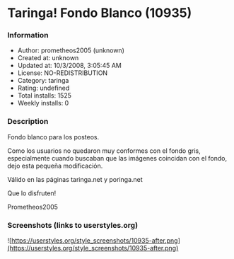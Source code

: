 # Taringa! Fondo Blanco (10935)

### Information
- Author: prometheos2005 (unknown)
- Created at: unknown
- Updated at: 10/3/2008, 3:05:45 AM
- License: NO-REDISTRIBUTION
- Category: taringa
- Rating: undefined
- Total installs: 1525
- Weekly installs: 0


### Description
Fondo blanco para los posteos.

Como los usuarios no quedaron muy conformes con el fondo gris, especialmente cuando buscaban que las imágenes coincidan con el fondo, dejo esta pequeña modificación.

Válido en las páginas taringa.net y poringa.net

Que lo disfruten!

Prometheos2005


### Screenshots (links to userstyles.org)
![https://userstyles.org/style_screenshots/10935-after.png](https://userstyles.org/style_screenshots/10935-after.png)


